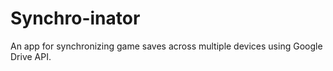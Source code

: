 # Synchro-inator
An app for synchronizing game saves across multiple devices using Google Drive API.
